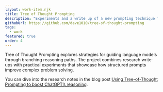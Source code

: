 ```yaml
---
layout: work-item.njk
title: Tree of Thought Prompting
description: "Experiments and a write up of a new prompting technique for Large Language Models like ChatGPT."
githubUrl: https://github.com/dave1010/tree-of-thought-prompting
tags:
  - work
featured: true
order: 4
---
```

Tree of Thought Prompting explores strategies for guiding language models through branching reasoning paths. The project
combines research write-ups with practical experiments that showcase how structured prompts improve complex problem solving.

You can dive into the research notes in the blog post [Using Tree-of-Thought Prompting to boost ChatGPT’s reasoning](/blog/posts/2023/05/using-tree-of-thought-prompting-to-boost-chatgpts-reasoning/).
